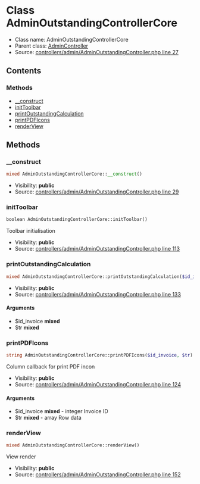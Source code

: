 Class AdminOutstandingControllerCore
=====================





* Class name: AdminOutstandingControllerCore
* Parent class: [AdminController](class.AdminControllerCore.md)
* Source: [controllers/admin/AdminOutstandingController.php line 27](https://github.com/PrestaShop/PrestaShop/blob/1.6.0.11/controllers/admin/AdminOutstandingController.php#L27)


Contents
--------



### Methods

* [__construct](#method-__construct)
* [initToolbar](#method-initToolbar)
* [printOutstandingCalculation](#method-printOutstandingCalculation)
* [printPDFIcons](#method-printPDFIcons)
* [renderView](#method-renderView)






Methods
-------


### <a name="method-__construct"></a>__construct

```php
mixed AdminOutstandingControllerCore::__construct()
```





* Visibility: **public**
* Source: [controllers/admin/AdminOutstandingController.php line 29](https://github.com/PrestaShop/PrestaShop/blob/1.6.0.11/controllers/admin/AdminOutstandingController.php#L29)




### <a name="method-initToolbar"></a>initToolbar

```php
boolean AdminOutstandingControllerCore::initToolbar()
```

Toolbar initialisation



* Visibility: **public**
* Source: [controllers/admin/AdminOutstandingController.php line 113](https://github.com/PrestaShop/PrestaShop/blob/1.6.0.11/controllers/admin/AdminOutstandingController.php#L113)




### <a name="method-printOutstandingCalculation"></a>printOutstandingCalculation

```php
mixed AdminOutstandingControllerCore::printOutstandingCalculation($id_invoice, $tr)
```





* Visibility: **public**
* Source: [controllers/admin/AdminOutstandingController.php line 133](https://github.com/PrestaShop/PrestaShop/blob/1.6.0.11/controllers/admin/AdminOutstandingController.php#L133)


#### Arguments
* $id_invoice **mixed**
* $tr **mixed**



### <a name="method-printPDFIcons"></a>printPDFIcons

```php
string AdminOutstandingControllerCore::printPDFIcons($id_invoice, $tr)
```

Column callback for print PDF incon



* Visibility: **public**
* Source: [controllers/admin/AdminOutstandingController.php line 124](https://github.com/PrestaShop/PrestaShop/blob/1.6.0.11/controllers/admin/AdminOutstandingController.php#L124)


#### Arguments
* $id_invoice **mixed** - integer Invoice ID
* $tr **mixed** - array Row data



### <a name="method-renderView"></a>renderView

```php
mixed AdminOutstandingControllerCore::renderView()
```

View render



* Visibility: **public**
* Source: [controllers/admin/AdminOutstandingController.php line 152](https://github.com/PrestaShop/PrestaShop/blob/1.6.0.11/controllers/admin/AdminOutstandingController.php#L152)



